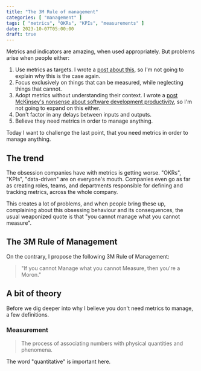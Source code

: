 ```yaml
---
title: "The 3M Rule of management"
categories: [ "management" ]
tags: [ "metrics", "OKRs", "KPIs", "measurements" ]
date: 2023-10-07T05:00:00
draft: true
---
```


Metrics and indicators are amazing, when used appropriately. But problems arise when people either:

1. Use metrics as targets. I wrote a [post about this](https://sollecitom.github.io/software-product-development-blog/posts/2023/2023-07-09-management-by-objectives-is-wishful-thinking/), so I'm not going to explain why this is the case again.
2. Focus exclusively on things that can be measured, while neglecting things that cannot.
3. Adopt metrics without understanding their context. I wrote a [post McKinsey's nonsense about software development productivity](https://sollecitom.github.io/software-product-development-blog/posts/2023/2023-08-31-developer-productivity-fuss/), so I'm not going to expand on this either.
4. Don't factor in any delays between inputs and outputs.
5. Believe they need metrics in order to manage anything.

Today I want to challenge the last point, that you need metrics in order to manage anything.

## The trend

The obsession companies have with metrics is getting worse. "OKRs", "KPIs", "data-driven" are on everyone's mouth. Companies even go as far as creating roles, teams, and departments responsible for defining and tracking metrics, across the whole company.

This creates a lot of problems, and when people bring these up, complaining about this obsessing behaviour and its consequences, the usual weaponized quote is that "you cannot manage what you cannot measure".

## The 3M Rule of Management

On the contrary, I propose the following 3M Rule of Management:

> "If you cannot Manage what you cannot Measure, then you're a Moron."

## A bit of theory

Before we dig deeper into why I believe you don't need metrics to manage, a few definitions.

### Measurement

> The process of associating numbers with physical quantities and phenomena.

The word "quantitative" is important here.